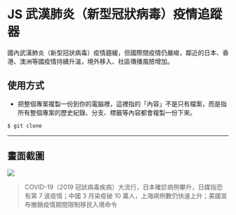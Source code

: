 # JS 武漢肺炎（新型冠狀病毒）疫情追蹤器

國內武漢肺炎（新型冠狀病毒）疫情趨緩，但國際間疫情仍嚴峻，鄰近的日本、香港、澳洲等國疫情持續升溫，境外移入、社區傳播風險增加。

## 使用方式
- 把整個專案複製一份到你的電腦裡，這裡指的「內容」不是只有檔案，而是指所有整個專案的歷史紀錄、分支、標籤等內容都會複製一份下來。
```sh
$ git clone
```

----

## 畫面截圖
![](https://i.imgur.com/4FEIae4.png)
> COVID-19（2019 冠狀病毒疾病）大流行，日本確診病例攀升，日媒指恐有第 7 波疫情；中國 3 月染疫破 10 萬人，上海病例數仍快速上升；美國宣布撤銷疫情期間限制移民入境命令